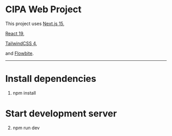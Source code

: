 # CIPA Web Project

This project uses [Next.js 15](https://nextjs.org/), 

[React 19](https://react.dev/), 

[TailwindCSS 4](https://tailwindcss.com/), 

and [Flowbite](https://flowbite.com/).

---
# Install dependencies
1. npm install

# Start development server
2. npm run dev


